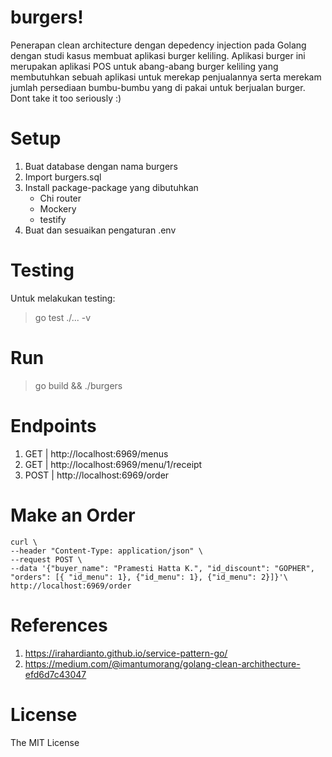 # burgers!

Penerapan clean architecture dengan depedency injection pada Golang dengan studi kasus membuat aplikasi burger keliling. Aplikasi burger ini merupakan aplikasi POS untuk abang-abang burger keliling yang membutuhkan sebuah aplikasi untuk merekap penjualannya serta merekam jumlah persediaan bumbu-bumbu yang di pakai untuk berjualan burger. Dont take it too seriously :)


# Setup

 1. Buat database dengan nama burgers
 2. Import burgers.sql
 3. Install package-package yang dibutuhkan
	 - Chi router
	 - Mockery
	 - testify
 4. Buat dan sesuaikan pengaturan .env

# Testing

Untuk melakukan testing:

> go test ./... -v

# Run

> go build && ./burgers

# Endpoints

 1. GET | http://localhost:6969/menus
 2. GET | http://localhost:6969/menu/1/receipt
 3. POST | http://localhost:6969/order

# Make an Order

    curl \
	--header "Content-Type: application/json" \
	--request POST \
	--data '{"buyer_name": "Pramesti Hatta K.", "id_discount": "GOPHER", "orders": [{ "id_menu": 1}, {"id_menu": 1}, {"id_menu": 2}]}'\
	http://localhost:6969/order
	
# References

  1. https://irahardianto.github.io/service-pattern-go/
  2. https://medium.com/@imantumorang/golang-clean-archithecture-efd6d7c43047

# License

The MIT License
